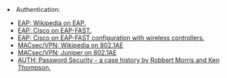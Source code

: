<html>
<body>
<li>Authentication:</li>
	<ul>
		<li><a href="https://en.wikipedia.org/wiki/Extensible_Authentication_Protocol">EAP: Wikipedia on EAP.</a></li>
		<li><a href="http://www.cisco.com/c/en/us/products/collateral/wireless/aironet-1300-series/prod_qas09186a00802030dc.html">EAP: Cisco on EAP-FAST.</a></li>
		<li><a href="http://www.cisco.com/c/en/us/support/docs/wireless/4400-series-wireless-lan-controllers/99791-eapfast-wlc-rad-config.html">EAP: Cisco on EAP-FAST configuration with wireless controllers.</a></li>
		<li><a href="https://en.wikipedia.org/wiki/IEEE_802.1AE">MACsec/VPN: Wikipedia on 802.1AE</a></li>
		<li><a href="http://www.juniper.net/techpubs/en_US/junos13.2/topics/concept/macsec.html">MACsec/VPN: Juniper on 802.1AE</a></li>
		<li><a href=" ">AUTH: Password Security - a case history by Robbert Morris and Ken Thompson.</a></li>
	</ul>
  </body>
  </html>
